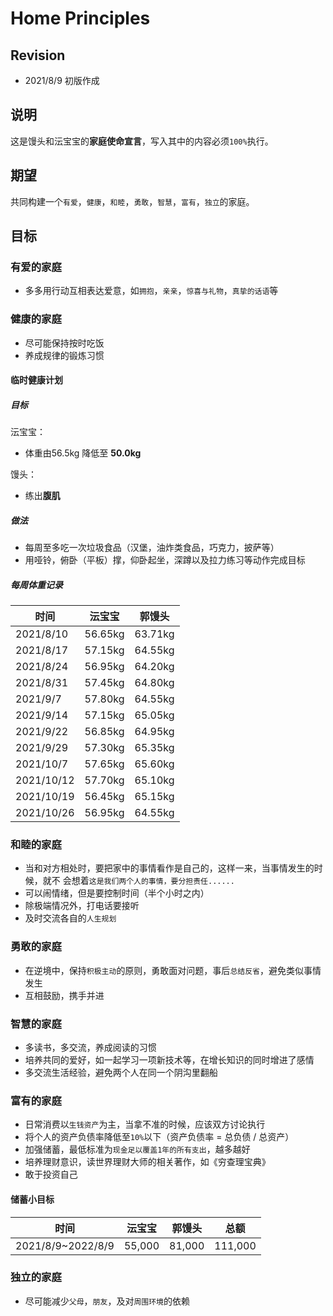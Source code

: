 # Home Principles

## Revision
- 2021/8/9  初版作成

## 说明
这是馒头和沄宝宝的**家庭使命宣言**，写入其中的内容必须`100%`执行。

## 期望
共同构建一个`有爱`，`健康`，`和睦`，`勇敢`，`智慧`，`富有`，`独立`的家庭。


## 目标

### 有爱的家庭
- 多多用行动互相表达爱意，如`拥抱`，`亲亲`，`惊喜与礼物`，`真挚的话语`等

### 健康的家庭
- 尽可能保持按时吃饭
- 养成规律的锻炼习惯

#### 临时健康计划
##### 目标
沄宝宝：
- 体重由56.5kg 降低至 **50.0kg**

馒头：
- 练出**腹肌**

##### 做法
- 每周至多吃一次垃圾食品（汉堡，油炸类食品，巧克力，披萨等）
- 用哑铃，俯卧（平板）撑，仰卧起坐，深蹲以及拉力练习等动作完成目标

##### 每周体重记录
|  时间      | 沄宝宝    | 郭馒头   |
| -----------| --------  | -------  |
| 2021/8/10  | 56.65kg   | 63.71kg  |
| 2021/8/17  | 57.15kg   | 64.55kg  |
| 2021/8/24  | 56.95kg   | 64.20kg  |
| 2021/8/31  | 57.45kg   | 64.80kg  |
| 2021/9/7   | 57.80kg   | 64.55kg  |
| 2021/9/14  | 57.15kg   | 65.05kg  |
| 2021/9/22  | 56.85kg   | 64.95kg  |
| 2021/9/29  | 57.30kg   | 65.35kg  |
| 2021/10/7  | 57.65kg   | 65.60kg  |
| 2021/10/12 | 57.70kg   | 65.10kg  |
| 2021/10/19 | 56.45kg   | 65.15kg  |
| 2021/10/26 | 56.95kg   | 64.55kg  |

### 和睦的家庭
- 当和对方相处时，要把家中的事情看作是自己的，这样一来，当事情发生的时候，就不
会想着`这是我们两个人的事情，要分担责任......`
- 可以闹情绪，但是要控制时间（半个小时之内）
- 除极端情况外，打电话要接听
- 及时交流各自的`人生规划`

### 勇敢的家庭
- 在逆境中，保持`积极主动`的原则，勇敢面对问题，事后`总结反省`，避免类似事情发生
- 互相鼓励，携手并进

### 智慧的家庭
- 多读书，多交流，养成阅读的习惯
- 培养共同的爱好，如一起学习一项新技术等，在增长知识的同时增进了感情
- 多交流生活经验，避免两个人在同一个阴沟里翻船

### 富有的家庭
- 日常消费以`生钱资产`为主，当拿不准的时候，应该双方讨论执行
- 将个人的资产负债率降低至`10%`以下（资产负债率 = 总负债 / 总资产）
- 加强储蓄，最低标准为`现金足以覆盖1年的所有支出`，越多越好
- 培养理财意识，读世界理财大师的相关著作，如《穷查理宝典》
- 敢于投资自己

#### 储蓄小目标
|  时间             | 沄宝宝   | 郭馒头  |  总额    |
| ----------------- | -------- | ------- | -------- |
| 2021/8/9~2022/8/9 | 55,000   | 81,000  |  111,000 |

### 独立的家庭
- 尽可能减少`父母`，`朋友`，及对`周围环境`的依赖

